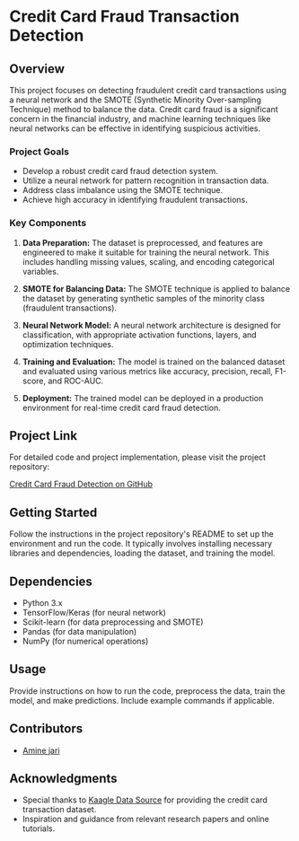 # Credit Card Fraud Transaction Detection

## Overview

This project focuses on detecting fraudulent credit card transactions using a neural network and the SMOTE (Synthetic Minority Over-sampling Technique) method to balance the data. Credit card fraud is a significant concern in the financial industry, and machine learning techniques like neural networks can be effective in identifying suspicious activities.

### Project Goals

- Develop a robust credit card fraud detection system.
- Utilize a neural network for pattern recognition in transaction data.
- Address class imbalance using the SMOTE technique.
- Achieve high accuracy in identifying fraudulent transactions.

### Key Components

1. **Data Preparation:** The dataset is preprocessed, and features are engineered to make it suitable for training the neural network. This includes handling missing values, scaling, and encoding categorical variables.

2. **SMOTE for Balancing Data:** The SMOTE technique is applied to balance the dataset by generating synthetic samples of the minority class (fraudulent transactions).

3. **Neural Network Model:** A neural network architecture is designed for classification, with appropriate activation functions, layers, and optimization techniques.

4. **Training and Evaluation:** The model is trained on the balanced dataset and evaluated using various metrics like accuracy, precision, recall, F1-score, and ROC-AUC.

5. **Deployment:** The trained model can be deployed in a production environment for real-time credit card fraud detection.

## Project Link

For detailed code and project implementation, please visit the project repository:

[Credit Card Fraud Detection on GitHub](https://github.com/your-username/credit-card-fraud-detection)

## Getting Started

Follow the instructions in the project repository's README to set up the environment and run the code. It typically involves installing necessary libraries and dependencies, loading the dataset, and training the model.

## Dependencies

- Python 3.x
- TensorFlow/Keras (for neural network)
- Scikit-learn (for data preprocessing and SMOTE)
- Pandas (for data manipulation)
- NumPy (for numerical operations)

## Usage

Provide instructions on how to run the code, preprocess the data, train the model, and make predictions. Include example commands if applicable.

## Contributors

- [Amine jari](https://github.com/jramine)


## Acknowledgments

- Special thanks to [Kaagle Data Source](https://www.kaggle.com/datasets/dhanushnarayananr/credit-card-fraud) for providing the credit card transaction dataset.
- Inspiration and guidance from relevant research papers and online tutorials.

